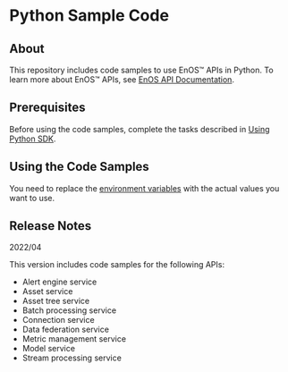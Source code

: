# Python Sample Code 

## About

This repository includes code samples to use EnOS™ APIs in Python. To learn more about EnOS™ APIs, see [EnOS API Documentation](https://support.envisioniot.com/docs/api/en/2.4.0/overview.html).


## Prerequisites

Before using the code samples, complete the tasks described in [Using Python SDK](https://support.envisioniot.com/docs/api/en/2.4.0/gettingstarted.html#using-python-sdk).


## Using the Code Samples

You need to replace the [environment variables](environment_variables.md) with the actual values you want to use. 

## Release Notes

2022/04

This version includes code samples for the following APIs:

- Alert engine service
- Asset service
- Asset tree service
- Batch processing service
- Connection service
- Data federation service
- Metric management service
- Model service
- Stream processing service

